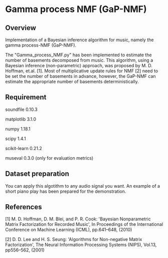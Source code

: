 Gamma process NMF (GaP-NMF)
====

## Overview
Implementation of a Bayesian inference algorithm for music, namely the gamma process-NMF (GaP-NMF).

The "Gamma_process_NMF.py" has been implemented to estimate the number of basements decomposed from music. This algorithm, using a Bayesian inference (non-parametric) approach, was proposed by M. D. Hoffman, et.al. [1]. Most of multiplicative update rules for NMF [2] need to be set the number of basements in advance, however, the GaP-NMF can estimate the appropriate number of basements deterministically.

## Requirement
soundfile 0.10.3

matplotlib 3.1.0

numpy 1.18.1

scipy 1.4.1

scikit-learn 0.21.2

museval 0.3.0 (only for evaluation metrics)

## Dataset preparation
You can apply this algotithm to any audio signal you want. An example of a short piano play has been prepared for the demonstration.

## References
[1] M. D. Hoffman, D. M. Blei, and P. R. Cook: 'Bayesian Nonparametric Matrix Factorization for Recorded Music', In Proceedings of the International Conference on Machine Learning (ICML), pp.641–648, (2010)

[2] D. D. Lee and H. S. Seung: 'Algorithms for Non-negative Matrix Factorization', The Neural Information Processing Systems (NIPS), Vol.13, pp556–562, (2001)